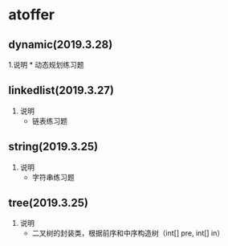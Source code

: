 # atoffer
## dynamic(2019.3.28)
1.说明
    * 动态规划练习题

## linkedlist(2019.3.27)
1. 说明
    * 链表练习题

## string(2019.3.25)
1. 说明
    * 字符串练习题
    
## tree(2019.3.25)
1. 说明
    * 二叉树的封装类，根据前序和中序构造树（int[] pre, int[] in）
    

